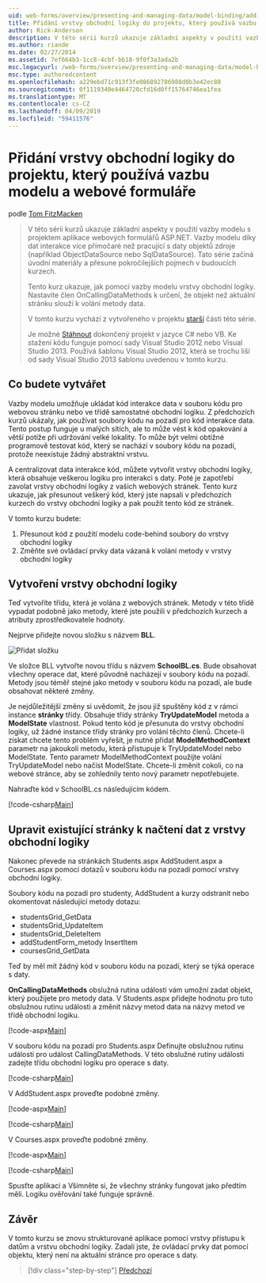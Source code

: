 ```yaml
---
uid: web-forms/overview/presenting-and-managing-data/model-binding/adding-business-logic-layer
title: Přidání vrstvy obchodní logiky do projektu, který používá vazbu modelu a webových formulářů | Dokumentace Microsoftu
author: Rick-Anderson
description: V této sérii kurzů ukazuje základní aspekty v použití vazby modelu s projektem aplikace webových formulářů ASP.NET. Data interakce díky vazby modelu další přímo-...
ms.author: riande
ms.date: 02/27/2014
ms.assetid: 7ef664b3-1cc8-4cbf-bb18-9f0f3a3ada2b
msc.legacyurl: /web-forms/overview/presenting-and-managing-data/model-binding/adding-business-logic-layer
msc.type: authoredcontent
ms.openlocfilehash: a229ebd71c913f3fe086892786988d0b3e42ec88
ms.sourcegitcommit: 0f1119340e4464720cfd16d0ff15764746ea1fea
ms.translationtype: MT
ms.contentlocale: cs-CZ
ms.lasthandoff: 04/09/2019
ms.locfileid: "59411576"
---
```

# <a name="adding-business-logic-layer-to-a-project-that-uses-model-binding-and-web-forms"></a>Přidání vrstvy obchodní logiky do projektu, který používá vazbu modelu a webové formuláře

podle [Tom FitzMacken](https://github.com/tfitzmac)

> V této sérii kurzů ukazuje základní aspekty v použití vazby modelu s projektem aplikace webových formulářů ASP.NET. Vazby modelu díky dat interakce více přímočaré než pracující s daty objektů zdroje (například ObjectDataSource nebo SqlDataSource). Tato série začíná úvodní materiály a přesune pokročilejších pojmech v budoucích kurzech.
> 
> Tento kurz ukazuje, jak pomocí vazby modelu vrstvy obchodní logiky. Nastavíte člen OnCallingDataMethods k určení, že objekt než aktuální stránku slouží k volání metody data.
> 
> V tomto kurzu vychází z vytvořeného v projektu [starší](retrieving-data.md) části této série.
> 
> Je možné [Stáhnout](https://go.microsoft.com/fwlink/?LinkId=286116) dokončený projekt v jazyce C# nebo VB. Ke stažení kódu funguje pomocí sady Visual Studio 2012 nebo Visual Studio 2013. Používá šablonu Visual Studio 2012, která se trochu liší od sady Visual Studio 2013 šablonu uvedenou v tomto kurzu.


## <a name="what-youll-build"></a>Co budete vytvářet

Vazby modelu umožňuje ukládat kód interakce data v souboru kódu pro webovou stránku nebo ve třídě samostatné obchodní logiku. Z předchozích kurzů ukázaly, jak používat soubory kódu na pozadí pro kód interakce data. Tento postup funguje u malých sítích, ale to může vést k kód opakování a větší potíže při udržování velké lokality. To může být velmi obtížné programově testovat kód, který se nachází v soubory kódu na pozadí, protože neexistuje žádný abstraktní vrstvu.

A centralizovat data interakce kód, můžete vytvořit vrstvy obchodní logiky, která obsahuje veškerou logiku pro interakci s daty. Poté je zapotřebí zavolat vrstvy obchodní logiky z vašich webových stránek. Tento kurz ukazuje, jak přesunout veškerý kód, který jste napsali v předchozích kurzech do vrstvy obchodní logiky a pak použít tento kód ze stránek.

V tomto kurzu budete:

1. Přesunout kód z použití modelu code-behind soubory do vrstvy obchodní logiky
2. Změňte své ovládací prvky data vázaná k volání metody v vrstvy obchodní logiky

## <a name="create-business-logic-layer"></a>Vytvoření vrstvy obchodní logiky

Teď vytvoříte třídu, která je volána z webových stránek. Metody v této třídě vypadat podobně jako metody, které jste použili v předchozích kurzech a atributy zprostředkovatele hodnoty.

Nejprve přidejte novou složku s názvem **BLL**.

![Přidat složku](adding-business-logic-layer/_static/image1.png)

Ve složce BLL vytvořte novou třídu s názvem **SchoolBL.cs**. Bude obsahovat všechny operace dat, které původně nacházejí v soubory kódu na pozadí. Metody jsou téměř stejné jako metody v souboru kódu na pozadí, ale bude obsahovat některé změny.

Je nejdůležitější změny si uvědomit, že jsou již spuštěny kód z v rámci instance **stránky** třídy. Obsahuje třídy stránky **TryUpdateModel** metoda a **ModelState** vlastnost. Pokud tento kód je přesunuta do vrstvy obchodní logiky, už žádné instance třídy stránky pro volání těchto členů. Chcete-li získat chcete tento problém vyřešit, je nutné přidat **ModelMethodContext** parametr na jakoukoli metodu, která přistupuje k TryUpdateModel nebo ModelState. Tento parametr ModelMethodContext použijte volání TryUpdateModel nebo načíst ModelState. Chcete-li změnit cokoli, co na webové stránce, aby se zohlednily tento nový parametr nepotřebujete.

Nahraďte kód v SchoolBL.cs následujícím kódem.

[!code-csharp[Main](adding-business-logic-layer/samples/sample1.cs)]

## <a name="revise-existing-pages-to-retrieve-data-from-business-logic-layer"></a>Upravit existující stránky k načtení dat z vrstvy obchodní logiky

Nakonec převede na stránkách Students.aspx AddStudent.aspx a Courses.aspx pomocí dotazů v souboru kódu na pozadí pomocí vrstvy obchodní logiky.

Soubory kódu na pozadí pro studenty, AddStudent a kurzy odstranit nebo okomentovat následující metody dotazu:

- studentsGrid\_GetData
- studentsGrid\_UpdateItem
- studentsGrid\_DeleteItem
- addStudentForm\_metody InsertItem
- coursesGrid\_GetData

Teď by měl mít žádný kód v souboru kódu na pozadí, který se týká operace s daty.

**OnCallingDataMethods** obslužná rutina události vám umožní zadat objekt, který použijete pro metody data. V Students.aspx přidejte hodnotu pro tuto obslužnou rutinu události a změnit názvy metod data na názvy metod ve třídě obchodní logiku.

[!code-aspx[Main](adding-business-logic-layer/samples/sample2.aspx?highlight=3-4,8)]

V souboru kódu na pozadí pro Students.aspx Definujte obslužnou rutinu události pro událost CallingDataMethods. V této obslužné rutiny události zadejte třídu obchodní logiku pro operace s daty.

[!code-csharp[Main](adding-business-logic-layer/samples/sample3.cs)]

V AddStudent.aspx proveďte podobné změny.

[!code-aspx[Main](adding-business-logic-layer/samples/sample4.aspx?highlight=3-4)]

[!code-csharp[Main](adding-business-logic-layer/samples/sample5.cs)]

V Courses.aspx proveďte podobné změny.

[!code-aspx[Main](adding-business-logic-layer/samples/sample6.aspx?highlight=3-4)]

[!code-csharp[Main](adding-business-logic-layer/samples/sample7.cs)]

Spusťte aplikaci a Všimněte si, že všechny stránky fungovat jako předtím měli. Logiku ověřování také funguje správně.

## <a name="conclusion"></a>Závěr

V tomto kurzu se znovu strukturované aplikace pomocí vrstvy přístupu k datům a vrstvu obchodní logiky. Zadali jste, že ovládací prvky dat pomocí objektu, který není na aktuální stránce pro operace s daty.

> [!div class="step-by-step"]
> [Předchozí](using-query-string-values-to-retrieve-data.md)
